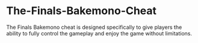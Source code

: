 # The-Finals-Bakemono-Cheat
The Finals Bakemono cheat is designed specifically to give players the ability to fully control the gameplay and enjoy the game without limitations.
